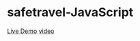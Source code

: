 # safetravel-JavaScript
[Live Demo](http://safetravelkashmir.in/)
[video](https://user-images.githubusercontent.com/88535886/195767719-e284368e-6d7f-4ff2-8b77-fd8adbc6238e.mp4
)

